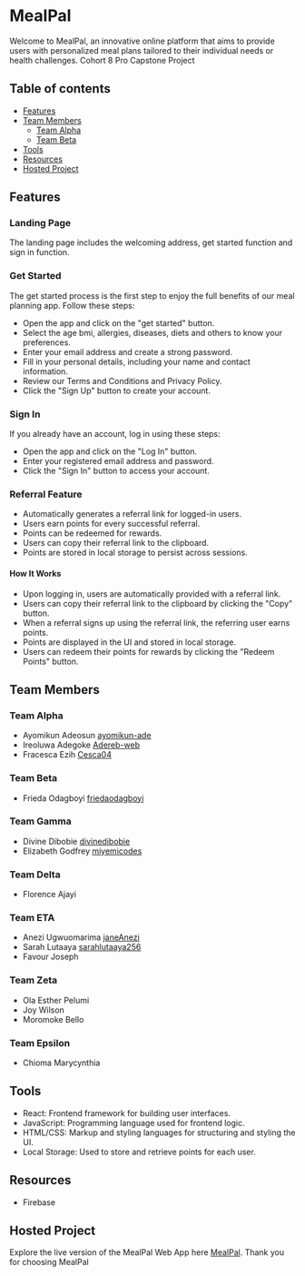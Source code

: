 # MealPal

Welcome to MealPal, an innovative online platform that aims to provide users with personalized meal plans tailored to their individual needs or health challenges.
Cohort 8 Pro Capstone Project

## Table of contents

- [Features]()
- [Team Members](#team-members)
  - [Team Alpha](#team-alpha)
  - [Team Beta](#team-beta)
- [Tools](#tools)
- [Resources](#resources)
- [Hosted Project](#hosted-project)

## Features

### Landing Page
The landing page includes the welcoming address, get started function and sign in function.

### Get Started 
The get started process is the first step to enjoy the full benefits of our meal planning app. Follow these steps:

- Open the app and click on the "get started" button.
- Select the age bmi, allergies, diseases, diets and others to know your preferences.
- Enter your email address and create a strong password.
- Fill in your personal details, including your name and contact information.
- Review our Terms and Conditions and Privacy Policy.
- Click the "Sign Up" button to create your account.
  
### Sign In
If you already have an account, log in using these steps:

* Open the app and click on the "Log In" button.
* Enter your registered email address and password.
* Click the "Sign In" button to access your account.
### Referral Feature

- Automatically generates a referral link for logged-in users.
- Users earn points for every successful referral.
- Points can be redeemed for rewards.
- Users can copy their referral link to the clipboard.
- Points are stored in local storage to persist across sessions.

#### How It Works

- Upon logging in, users are automatically provided with a referral link.
- Users can copy their referral link to the clipboard by clicking the "Copy" button.
- When a referral signs up using the referral link, the referring user earns points.
- Points are displayed in the UI and stored in local storage.
- Users can redeem their points for rewards by clicking the "Redeem Points" button.

## Team Members

### Team Alpha

- Ayomikun Adeosun [ayomikun-ade](https://www.github.com/ayomikun-ade)
- Ireoluwa Adegoke [Adereb-web](https://www.github.com/Adereb-web)
- Fracesca Ezih [Cesca04](https://www.github.com/Cesca04)

### Team Beta

- Frieda Odagboyi [friedaodagboyi](https://www.github.com/friedaodagboyi)

### Team Gamma

- Divine Dibobie [divinedibobie](https://github.com/divinedibobie)
- Elizabeth Godfrey [miyemicodes](https://github.com/miyemicodes)

### Team Delta

- Florence Ajayi []()

### Team ETA

- Anezi Ugwuomarima [janeAnezi](https://www.github.com/janeAnezi)
- Sarah Lutaaya [sarahlutaaya256](https://www.github.com/sarahlutaaya256)
- Favour Joseph []()

### Team Zeta

- Ola Esther Pelumi []()
- Joy Wilson []()
- Moromoke Bello []()

### Team Epsilon

- Chioma Marycynthia []()

## Tools

- React: Frontend framework for building user interfaces.
- JavaScript: Programming language used for frontend logic.
- HTML/CSS: Markup and styling languages for structuring and styling the UI.
- Local Storage: Used to store and retrieve points for each user.

## Resources

- Firebase

## Hosted Project

Explore the live version of the MealPal Web App here [MealPal](https://c8-project.vercel.app/).
Thank you for choosing MealPal
